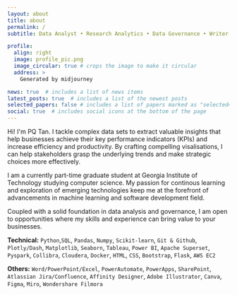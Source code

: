 ```yaml
---
layout: about
title: about
permalink: /
subtitle: Data Analyst • Research Analytics • Data Governance • Writer • Stoic • Singapore 🇸🇬

profile:
  align: right
  image: profile_pic.png
  image_circular: true # crops the image to make it circular
  address: >
    Generated by midjourney

news: true  # includes a list of news items
latest_posts: true  # includes a list of the newest posts
selected_papers: false # includes a list of papers marked as "selected={true}"
social: true  # includes social icons at the bottom of the page
---
```


Hi! I'm PQ Tan. I tackle complex data sets to extract valuable insights that help businesses achieve their key performance indicators (KPIs) and increase efficiency and productivity. By crafting compelling visalisations, I can help stakeholders grasp the underlying trends and make strategic choices more effectively. 

I am a currently part-time graduate student at Georgia Institute of Technology studying computer science. My passion for continous learning and exploration of emerging technologies keep me at the forefront of advancements in machine learning and software development field. 

Coupled with a solid foundation in data analysis and governance, I am open to opportunities where my skills and experience can bring value to your businesses.

**Technical:** `Python`,`SQL`, `Pandas`, `Numpy`, `Scikit-learn`, `Git & Github`, `Plotly/Dash`, `Matplotlib`, `Seaborn`, `Tableau`, `Power BI`, `Apache Superset`, `Pyspark`, `Collibra`, `Cloudera`, `Docker`, `HTML`, `CSS`, `Bootstrap`, `Flask`, `AWS EC2`

**Others:** `Word/PowerPoint/Excel`, `PowerAutomate`, `PowerApps`, `SharePoint`, `Atlassian Jira/Confluence`, `Affinity Designer`, `Adobe Illustrator`, `Canva`, `Figma`, `Miro`, `Wondershare Filmora`